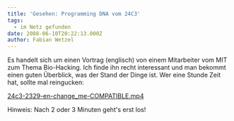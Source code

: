 ```yaml
---
title: 'Gesehen: Programming DNA vom 24C3'
tags:
  - im Netz gefunden
date: 2008-06-10T20:22:13.000Z
author: Fabian Wetzel
---
```


Es handelt sich um einen Vortrag (englisch) von einem Mitarbeiter vom MIT zum Thema Bio-Hacking. Ich finde ihn recht interessant und man bekommt einen guten Überblick, was der Stand der Dinge ist. Wer eine Stunde Zeit hat, sollte mal reingucken:

[24c3-2329-en-change_me-COMPATIBLE.mp4](http://dewy.fem.tu-ilmenau.de/CCC/24C3/mp4/24c3-2329-en-change_me-COMPATIBLE.mp4 "24c3-2329-en-change_me-COMPATIBLE.mp4")

Hinweis: Nach 2 oder 3 Minuten geht's erst los!


